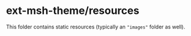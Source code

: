 # ext-msh-theme/resources

This folder contains static resources (typically an `"images"` folder as well).
